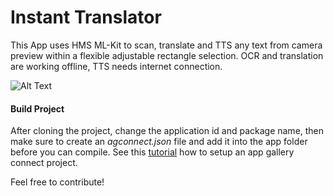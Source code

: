 # Instant Translator

This App uses HMS ML-Kit to scan, translate and TTS any text from camera preview within a flexible adjustable rectangle selection.
OCR and translation are working offline, TTS needs internet connection.

![Alt Text](https://media.giphy.com/media/t8NViswKEmr3avvrU2/giphy.gif)

#### Build Project
After cloning the project, change the application id and package name, then make sure to create an _agconnect.json_ file and add it into the app folder before you can compile. See this [tutorial](https://developer.huawei.com/consumer/en/doc/development/AppGallery-connect-Guides/agc-get-started) how to setup an app gallery connect project.

Feel free to contribute!